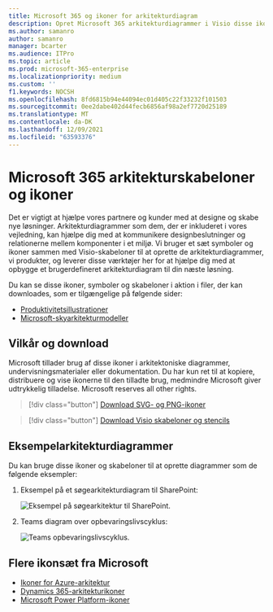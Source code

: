 ```yaml
---
title: Microsoft 365 og ikoner for arkitekturdiagram
description: Opret Microsoft 365 arkitekturdiagrammer i Visio disse ikoner, stencils og skabeloner.
ms.author: samanro
author: samanro
manager: bcarter
ms.audience: ITPro
ms.topic: article
ms.prod: microsoft-365-enterprise
ms.localizationpriority: medium
ms.custom: ''
f1.keywords: NOCSH
ms.openlocfilehash: 8fd6815b94e44094ec01d405c22f33232f101503
ms.sourcegitcommit: 0ee2dabe402d44fecb6856af98a2ef7720d25189
ms.translationtype: MT
ms.contentlocale: da-DK
ms.lasthandoff: 12/09/2021
ms.locfileid: "63593376"
---
```

# <a name="microsoft-365-architecture-templates-and-icons"></a>Microsoft 365 arkitekturskabeloner og ikoner

Det er vigtigt at hjælpe vores partnere og kunder med at designe og skabe nye løsninger. Arkitekturdiagrammer som dem, der er inkluderet i vores vejledning, kan hjælpe dig med at kommunikere designbeslutninger og relationerne mellem komponenter i et miljø. Vi bruger et sæt symboler og ikoner sammen med Visio-skabeloner til at oprette de arkitekturdiagrammer, vi produkter, og leverer disse værktøjer her for at hjælpe dig med at opbygge et brugerdefineret arkitekturdiagram til din næste løsning.

Du kan se disse ikoner, symboler og skabeloner i aktion i filer, der kan downloades, som er tilgængelige på følgende sider:

- [Produktivitetsillustrationer](productivity-illustrations.md)
- [Microsoft-skyarkitekturmodeller](cloud-architecture-models.md)

## <a name="terms-and-download"></a>Vilkår og download

Microsoft tillader brug af disse ikoner i arkitektoniske diagrammer, undervisningsmaterialer eller dokumentation. Du har kun ret til at kopiere, distribuere og vise ikonerne til den tilladte brug, medmindre Microsoft giver udtrykkelig tilladelse. Microsoft reserves all other rights.


 > [!div class="button"]
 > [Download SVG- og PNG-ikoner](https://go.microsoft.com/fwlink/?linkid=869455)

 > [!div class="button"]
 > [Download Visio skabeloner og stencils](https://go.microsoft.com/fwlink/?linkid=2056186)

## <a name="example-architecture-diagrams"></a>Eksempelarkitekturdiagrammer

Du kan bruge disse ikoner og skabeloner til at oprette diagrammer som de følgende eksempler:

1. Eksempel på et søgearkitekturdiagram til SharePoint:

    ![Eksempel på søgearkitektur til SharePoint.](../media/configure-search-for-multi-geo-image1-1.png)

2. Teams diagram over opbevaringslivscyklus:

    ![Teams opbevaringslivscyklus.](../media/TeamsRetentionLifecycle.png)

## <a name="more-icon-sets-from-microsoft"></a>Flere ikonsæt fra Microsoft

- [Ikoner for Azure-arkitektur](/azure/architecture/icons/)
- [Dynamics 365-arkitekturikoner](/dynamics365/get-started/icons)
- [Microsoft Power Platform-ikoner](/power-platform/guidance/icons)